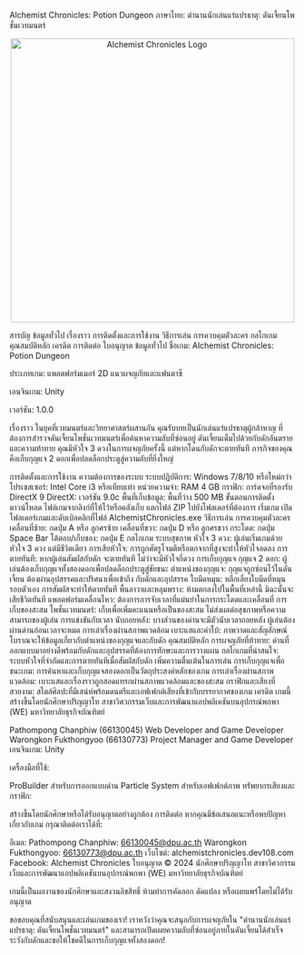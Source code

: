 Alchemist Chronicles: Potion Dungeon
ภาษาไทย: ตำนานนักเล่นแร่แปรธาตุ: ดันเจี้ยนโพชั่นเวทมนตร์

<p align="center"> <img src="https://github.com/user-attachments/assets/99b05e10-ea37-4acc-866d-d23c03a45598" alt="Alchemist Chronicles Logo" width="500" /> </p>
สารบัญ
ข้อมูลทั่วไป
เรื่องราว
การติดตั้งและการใช้งาน
วิธีการเล่น
การควบคุมตัวละคร
กลไกเกม
คุณสมบัติหลัก
เครดิต
การติดต่อ
ใบอนุญาต
ข้อมูลทั่วไป
ชื่อเกม: Alchemist Chronicles: Potion Dungeon

ประเภทเกม: แพลตฟอร์มเมอร์ 2D แนวผจญภัยและแฟนตาซี

เอนจินเกม: Unity

เวอร์ชัน: 1.0.0

เรื่องราว
ในยุคที่เวทมนตร์และวิทยาศาสตร์ผสานกัน คุณรับบทเป็นนักเล่นแร่แปรธาตุผู้กล้าหาญ ที่ต้องการสำรวจดันเจี้ยนโพชั่นเวทมนตร์เพื่อค้นหาความลับที่ซ่อนอยู่ ดันเจี้ยนเต็มไปด้วยกับดักอันตรายและความท้าทาย คุณมีหัวใจ 3 ดวงในการผจญภัยครั้งนี้ แต่หากโดนกับดักจะตายทันที ภารกิจของคุณคือเก็บกุญแจ 2 ดอกเพื่อปลดล็อกประตูสู่ความลับที่ยิ่งใหญ่

การติดตั้งและการใช้งาน
ความต้องการของระบบ
ระบบปฏิบัติการ: Windows 7/8/10 หรือใหม่กว่า
โปรเซสเซอร์: Intel Core i3 หรือเทียบเท่า
หน่วยความจำ: RAM 4 GB
กราฟิก: การ์ดจอที่รองรับ DirectX 9
DirectX: เวอร์ชัน 9.0c
พื้นที่เก็บข้อมูล: พื้นที่ว่าง 500 MB
ขั้นตอนการติดตั้ง
ดาวน์โหลด ไฟล์เกมจากลิงก์ที่ให้ไว้หรือคลังเก็บ
แตกไฟล์ ZIP ไปยังโฟลเดอร์ที่ต้องการ
เริ่มเกม เปิดโฟลเดอร์เกมและดับเบิลคลิกที่ไฟล์ AlchemistChronicles.exe
วิธีการเล่น
การควบคุมตัวละคร
เคลื่อนที่ซ้าย: กดปุ่ม A หรือ ลูกศรซ้าย
เคลื่อนที่ขวา: กดปุ่ม D หรือ ลูกศรขวา
กระโดด: กดปุ่ม Space Bar
โต้ตอบ/เก็บของ: กดปุ่ม E
กลไกเกม
ระบบสุขภาพ
หัวใจ 3 ดวง: ผู้เล่นเริ่มเกมด้วยหัวใจ 3 ดวง แต่มีชีวิตเดียว
การเสียหัวใจ: การถูกศัตรูโจมตีหรือตกจากที่สูงจะทำให้หัวใจลดลง
การตายทันที: หากผู้เล่นสัมผัสกับดัก จะตายทันที ไม่ว่าจะมีหัวใจกี่ดวง
การเก็บกุญแจ
กุญแจ 2 ดอก: ผู้เล่นต้องเก็บกุญแจทั้งสองดอกเพื่อปลดล็อกประตูสู่ชัยชนะ
ตำแหน่งของกุญแจ: กุญแจถูกซ่อนไว้ในดันเจี้ยน ต้องผ่านอุปสรรคและปริศนาเพื่อเข้าถึง
กับดักและอุปสรรค
ใบมีดหมุน: หลีกเลี่ยงใบมีดที่หมุนรอบตัวเอง การสัมผัสจะทำให้ตายทันที
พื้นลาวาและหลุมพราง: ห้ามตกลงไปในพื้นที่เหล่านี้ มิฉะนั้นจะเสียชีวิตทันที
แพลตฟอร์มเคลื่อนไหว: ต้องการการจับเวลาที่แม่นยำในการกระโดดและเคลื่อนที่
การเก็บของสะสม
โพชั่นเวทมนตร์: เก็บเพื่อเพิ่มคะแนนหรือเป็นของสะสม ไม่ส่งผลต่อสุขภาพหรือความสามารถของผู้เล่น
การแข่งขันกับเวลา
นับถอยหลัง: บางส่วนของด่านจะมีตัวนับเวลาถอยหลัง ผู้เล่นต้องผ่านด่านก่อนเวลาจะหมด
การเล่าเรื่องผ่านสภาพแวดล้อม
เบาะแสและคำใบ้: ภาพวาดและสัญลักษณ์โบราณจะให้ข้อมูลเกี่ยวกับตำแหน่งของกุญแจและกับดัก
คุณสมบัติหลัก
การผจญภัยที่ท้าทาย: ด่านที่ออกแบบมาอย่างดีพร้อมกับดักและอุปสรรคที่ต้องการทักษะและการวางแผน
กลไกเกมที่น่าสนใจ: ระบบหัวใจที่จำกัดและการตายทันทีเมื่อสัมผัสกับดัก เพิ่มความตื่นเต้นในการเล่น
การเก็บกุญแจเพื่อชนะเกม: การค้นหาและเก็บกุญแจสองดอกเป็นวัตถุประสงค์หลักของเกม
การเล่าเรื่องผ่านสภาพแวดล้อม: เบาะแสและเรื่องราวถูกสอดแทรกผ่านสภาพแวดล้อมและของสะสม
กราฟิกและเสียงที่สวยงาม: สไตล์ศิลปะที่มีเสน่ห์พร้อมดนตรีและเอฟเฟกต์เสียงที่เข้ากับบรรยากาศของเกม
เครดิต
เกมนี้สร้างขึ้นโดยนักศึกษาปริญญาโท สาขาวิศวกรรมเว็บและการพัฒนาแอปพลิเคชันบนอุปกรณ์พกพา (WE) มหาวิทยาลัยธุรกิจบัณฑิตย์

Pathompong Chanphiw (66130045)
Web Developer and Game Developer
Warongkon Fukthongyoo (66130773)
Project Manager and Game Developer
เอนจินเกม: Unity

เครื่องมือที่ใช้:

ProBuilder สำหรับการออกแบบด่าน
Particle System สำหรับเอฟเฟกต์ภาพ
ทรัพยากรเสียงและกราฟิก:

สร้างขึ้นโดยนักศึกษาหรือได้รับอนุญาตอย่างถูกต้อง
การติดต่อ
หากคุณมีข้อเสนอแนะหรือพบปัญหาเกี่ยวกับเกม กรุณาติดต่อเราได้ที่:

อีเมล:
Pathompong Chanphiw: 66130045@dpu.ac.th
Warongkon Fukthongyoo: 66130773@dpu.ac.th
เว็บไซต์: alchemistchronicles.dev108.com
Facebook: Alchemist Chronicles
ใบอนุญาต
© 2024 นักศึกษาปริญญาโท สาขาวิศวกรรมเว็บและการพัฒนาแอปพลิเคชันบนอุปกรณ์พกพา (WE) มหาวิทยาลัยธุรกิจบัณฑิตย์

เกมนี้เป็นผลงานของนักศึกษาและสงวนลิขสิทธิ์ ห้ามทำการคัดลอก ดัดแปลง หรือเผยแพร่โดยไม่ได้รับอนุญาต

ขอขอบคุณที่สนับสนุนและเล่นเกมของเรา! เราหวังว่าคุณจะสนุกกับการผจญภัยใน "ตำนานนักเล่นแร่แปรธาตุ: ดันเจี้ยนโพชั่นเวทมนตร์" และสามารถเปิดเผยความลับที่ซ่อนอยู่ภายในดันเจี้ยนได้สำเร็จ ระวังกับดักและขอให้โชคดีในการเก็บกุญแจทั้งสองดอก!
